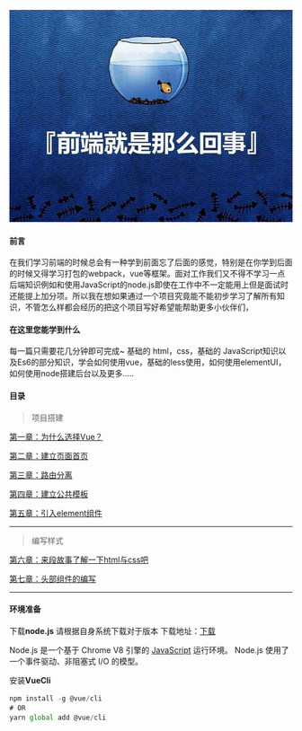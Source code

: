 ![](https://github.com/ragnar-document/Web-QuickStart/blob/master/img/timg.jpeg?raw=true)
#### 前言

在我们学习前端的时候总会有一种学到前面忘了后面的感觉，特别是在你学到后面的时候又得学习打包的webpack，vue等框架。面对工作我们又不得不学习一点后端知识例如和使用JavaScript的node.js即使在工作中不一定能用上但是面试时还能提上加分项。所以我在想如果通过一个项目究竟能不能初步学习了解所有知识，不管怎么样都会经历的把这个项目写好希望能帮助更多小伙伴们，

#### 在这里您能学到什么

每一篇只需要花几分钟即可完成~ 基础的 html，css，基础的 JavaScript知识以及Es6的部分知识，学会如何使用vue，基础的less使用，如何使用elementUI，如何使用node搭建后台以及更多…..

#### 目录

> 项目搭建

[第一章：为什么选择Vue？](https://github.com/ragnar-document/Web-QuickStart/blob/master/第一章为什么选择Vue？.md)

[第二章：建立页面首页](https://github.com/ragnar-document/Web-QuickStart/blob/master/第二章建立页面首页.md)

[第三章：路由分离](https://github.com/ragnar-document/Web-QuickStart/blob/master/第三章路由分离.md)

[第四章：建立公共模板](https://github.com/ragnar-document/Web-QuickStart/blob/master/第四章建立公共模板.md)

[第五章：引入element组件](https://github.com/ragnar-document/Web-QuickStart/blob/master/第五章引入element组件.md)

------

> 编写样式

[第六章：来段故事了解一下html与css吧](https://github.com/ragnar-document/Web-QuickStart/blob/master/第六章来段故事了解一下html与css吧.md)

[第七章：头部组件的编写](https://github.com/ragnar-document/Web-QuickStart/blob/master/第七章头部组件的编写.md)

------



#### 环境准备

下载**node.js** 请根据自身系统下载对于版本 下载地址：[下载](http://nodejs.cn/download/)

Node.js 是一个基于 Chrome V8 引擎的 [JavaScript](https://baike.baidu.com/item/JavaScript/321142) 运行环境。 Node.js 使用了一个事件驱动、非阻塞式 I/O 的模型。

安装**VueCli**

```javascript
npm install -g @vue/cli
# OR
yarn global add @vue/cli
```

